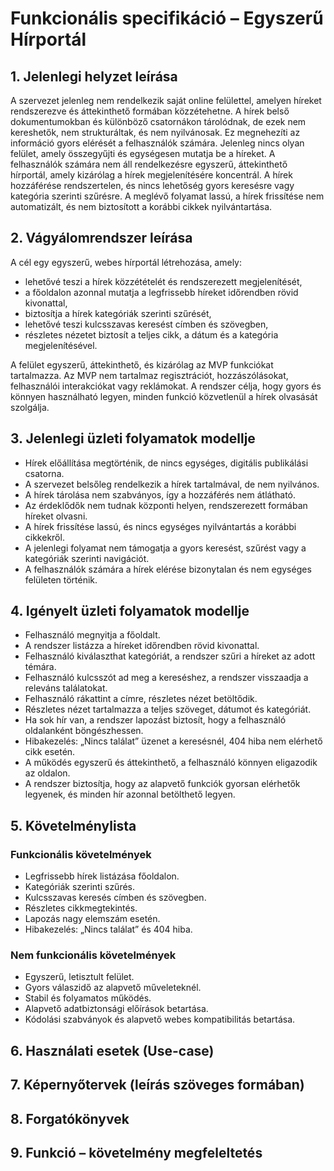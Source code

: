 # Funkcionális specifikáció – Egyszerű Hírportál

## 1. Jelenlegi helyzet leírása

A szervezet jelenleg nem rendelkezik saját online felülettel, amelyen híreket rendszerezve és áttekinthető formában közzétehetne.
A hírek belső dokumentumokban és különböző csatornákon tárolódnak, de ezek nem kereshetők, nem strukturáltak, és nem nyilvánosak.
Ez megnehezíti az információ gyors elérését a felhasználók számára.
Jelenleg nincs olyan felület, amely összegyűjti és egységesen mutatja be a híreket.
A felhasználók számára nem áll rendelkezésre egyszerű, áttekinthető hírportál, amely kizárólag a hírek megjelenítésére koncentrál.
A hírek hozzáférése rendszertelen, és nincs lehetőség gyors keresésre vagy kategória szerinti szűrésre.
A meglévő folyamat lassú, a hírek frissítése nem automatizált, és nem biztosított a korábbi cikkek nyilvántartása.

## 2. Vágyálomrendszer leírása

A cél egy egyszerű, webes hírportál létrehozása, amely:  

- lehetővé teszi a hírek közzétételét és rendszerezett megjelenítését,
- a főoldalon azonnal mutatja a legfrissebb híreket időrendben rövid kivonattal,
- biztosítja a hírek kategóriák szerinti szűrését,
- lehetővé teszi kulcsszavas keresést címben és szövegben,
- részletes nézetet biztosít a teljes cikk, a dátum és a kategória megjelenítésével.

A felület egyszerű, áttekinthető, és kizárólag az MVP funkciókat tartalmazza.
Az MVP nem tartalmaz regisztrációt, hozzászólásokat, felhasználói interakciókat vagy reklámokat.
A rendszer célja, hogy gyors és könnyen használható legyen, minden funkció közvetlenül a hírek olvasását szolgálja.

## 3. Jelenlegi üzleti folyamatok modellje

- Hírek előállítása megtörténik, de nincs egységes, digitális publikálási csatorna.
- A szervezet belsőleg rendelkezik a hírek tartalmával, de nem nyilvános.
- A hírek tárolása nem szabványos, így a hozzáférés nem átlátható.
- Az érdeklődők nem tudnak központi helyen, rendszerezett formában híreket olvasni.
- A hírek frissítése lassú, és nincs egységes nyilvántartás a korábbi cikkekről.
- A jelenlegi folyamat nem támogatja a gyors keresést, szűrést vagy a kategóriák szerinti navigációt.
- A felhasználók számára a hírek elérése bizonytalan és nem egységes felületen történik.

## 4. Igényelt üzleti folyamatok modellje

- Felhasználó megnyitja a főoldalt.
- A rendszer listázza a híreket időrendben rövid kivonattal.
- Felhasználó kiválaszthat kategóriát, a rendszer szűri a híreket az adott témára.
- Felhasználó kulcsszót ad meg a kereséshez, a rendszer visszaadja a releváns találatokat.
- Felhasználó rákattint a címre, részletes nézet betöltődik.
- Részletes nézet tartalmazza a teljes szöveget, dátumot és kategóriát.
- Ha sok hír van, a rendszer lapozást biztosít, hogy a felhasználó oldalanként böngészhessen.
- Hibakezelés: „Nincs találat” üzenet a keresésnél, 404 hiba nem elérhető cikk esetén.
- A működés egyszerű és áttekinthető, a felhasználó könnyen eligazodik az oldalon.
- A rendszer biztosítja, hogy az alapvető funkciók gyorsan elérhetők legyenek, és minden hír azonnal betölthető legyen.

## 5. Követelménylista

### Funkcionális követelmények
- Legfrissebb hírek listázása főoldalon.
- Kategóriák szerinti szűrés.
- Kulcsszavas keresés címben és szövegben.
- Részletes cikkmegtekintés.
- Lapozás nagy elemszám esetén.
- Hibakezelés: „Nincs találat” és 404 hiba.

### Nem funkcionális követelmények
- Egyszerű, letisztult felület.
- Gyors válaszidő az alapvető műveleteknél.
- Stabil és folyamatos működés.
- Alapvető adatbiztonsági előírások betartása.
- Kódolási szabványok és alapvető webes kompatibilitás betartása.

## 6. Használati esetek (Use-case)



## 7. Képernyőtervek (leírás szöveges formában)



## 8. Forgatókönyvek



## 9. Funkció – követelmény megfeleltetés

